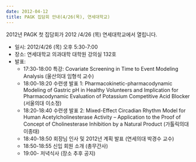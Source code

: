 ```yaml
---
date: 2012-04-12 
title: PAGK 집담회 안내(4/26(목), 연세대학교)
---
```


2012년 PAGK 첫 집담회가 2012        /4/26 (목) 연세대학교에서 열립니다. 
                                    
- 일시: 2012/4/26 (목) 오후         5:30-7:00 
- 장소: 연세대학교 의과대학         대학원 강의실 132호 
- 발표:                             
    - 17:30-18:00  특강: Covariate Screening in Time to Event Modeling Analysis (울산의대 임형석 교수) 
    - 18:00-18:20  수련생 발표 1: Pharmacokinetic-pharmacodynamic Modeling of Gastric pH in Healthy Volunteers and Implication for Pharmacodynamic Evaluation of Potassium Competitive Acid Blocker (서울의대 이소정) 
    - 18:20-18:40  수련생 발표 2: Mixed-Effect Circadian Rhythm Model for Human Acetylcholinesterase Activity – Application to the Proof of Concept of Cholinesterase Inhibition by a Natural Product (가톨릭의대 이종태) 
    - 18:40-18:50  회장님 인사 및 2012년 계획 발표 (연세의대 박경수 교수) 
    - 18:50-18:55  신입 회원 소개 (총무간사) 
    - 19:00-      저녁식사 (장소 추후 공지)
